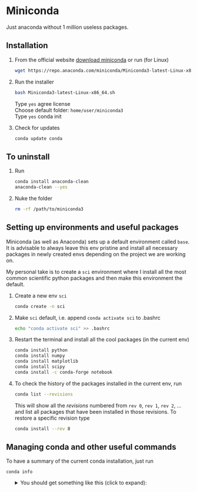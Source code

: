 # Miniconda
Just anaconda without 1 million useless packages.

## Installation

1. From the official website [download miniconda](https://docs.conda.io/projects/miniconda/en/latest/index.html) or run (for Linux)
   ```bash
   wget https://repo.anaconda.com/miniconda/Miniconda3-latest-Linux-x86_64.sh
   ```
   
2. Run the installer
   ```bash
   bash Miniconda3-latest-Linux-x86_64.sh
   ```
   Type `yes` agree license  
   Choose default folder: `home/user/miniconda3`  
   Type `yes` conda init

3. Check for updates
   ```bash
   conda update conda
   ```

## To uninstall

1. Run
   ```bash
   conda install anaconda-clean
   anaconda-clean --yes
   ```

2. Nuke the folder
   ```bash
   rm -rf /path/to/miniconda3
   ```

## Setting up environments and useful packages

Miniconda (as well as Anaconda) sets up a default environment called `base`.
It is advisable to always leave this env pristine and install all necessary packages in newly created envs depending on the project we are working on.

My personal take is to create a `sci` environment where I install all the most common scientific python packages and then make this environment the default.

1. Create a new env `sci`
   ```bash
   conda create -n sci
   ```

2. Make `sci` default, i.e. append `conda activate sci` to .bashrc
   ```bash
   echo "conda activate sci" >> .bashrc
   ```

3. Restart the terminal and install all the cool packages (in the current env)
   ```bash
   conda install python
   conda install numpy
   conda install matplotlib
   conda install scipy
   conda install -c conda-forge notebook
   ```

4. To check the history of the packages installed in the current env, run
   ```bash
   conda list --revisions
   ```
   This will show all the *revisions* numbered from `rev 0`, `rev 1`, `rev 2`, ... and list all packages that have been installed in those revisions.
   To restore a specific revision type
   ```bash
   conda install --rev 8
   ```
## Managing conda and other useful commands

To have a summary of the current conda installation, just run
```
conda info
```
<ol><details><summary>You should get something like this (click to expand):</summary>
```
(mpi) tentacolo@wenjiabao:~$ conda info

     active environment : mpi
    active env location : /home/tentacolo/miniconda3/envs/mpi
            shell level : 3
       user config file : /home/tentacolo/.condarc
 populated config files : /home/tentacolo/.condarc
          conda version : 24.3.0
    conda-build version : not installed
         python version : 3.12.1.final.0
                 solver : libmamba (default)
       virtual packages : __archspec=1=skylake
                          __conda=24.3.0=0
                          __cuda=12.2=0
                          __glibc=2.35=0
                          __linux=6.5.0=0
                          __unix=0=0
       base environment : /home/tentacolo/miniconda3  (writable)
      conda av data dir : /home/tentacolo/miniconda3/etc/conda
  conda av metadata url : None
           channel URLs : https://conda.anaconda.org/conda-forge/linux-64
                          https://conda.anaconda.org/conda-forge/noarch
                          https://repo.anaconda.com/pkgs/main/linux-64
                          https://repo.anaconda.com/pkgs/main/noarch
                          https://repo.anaconda.com/pkgs/r/linux-64
                          https://repo.anaconda.com/pkgs/r/noarch
          package cache : /home/tentacolo/miniconda3/pkgs
                          /home/tentacolo/.conda/pkgs
       envs directories : /home/tentacolo/miniconda3/envs
                          /home/tentacolo/.conda/envs
               platform : linux-64
             user-agent : conda/24.3.0 requests/2.31.0 CPython/3.12.1 Linux/6.5.0-26-generic ubuntu/22.04.4 glibc/2.35 solver/libmamba conda-libmamba-solver/23.12.0 libmambapy/1.5.3
                UID:GID : 1000:1000
             netrc file : None
           offline mode : False
```
</details></ol>
